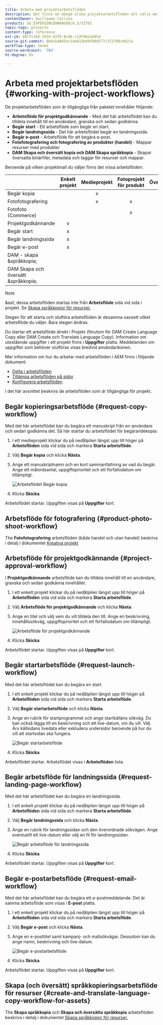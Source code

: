 ```yaml
---
title: Arbeta med projektarbetsflöden
description: Det finns en mängd olika projektarbetsflöden att välja mellan.
contentOwner: Guillaume Carlino
products: SG_EXPERIENCEMANAGER/6.5/SITES
topic-tags: projects
content-type: reference
exl-id: 407fc164-291d-42f6-8c46-c1df9ba3d454
source-git-commit: 8b4cb4065ec14e813b49fb0d577c372790c9b21a
workflow-type: tm+mt
source-wordcount: '783'
ht-degree: 0%

---
```



# Arbeta med projektarbetsflöden {#working-with-project-workflows}

De projektarbetsflöden som är tillgängliga från paketet innehåller följande:

* **Arbetsflöde för projektgodkännande** - Med det här arbetsflödet kan du tilldela innehåll till en användare, granska och sedan godkänna.
* **Begär start** - Ett arbetsflöde som begär en start.
* **Begär landningssida** - Det här arbetsflödet begär en landningssida.
* **Begär e-post** - Arbetsflöde för att begära e-post.
* **Fotofotografering och fotografering av produkter (handel)** - Mappar resurser med produkter
* **DAM Skapa och översätt kopia och DAM Skapa språkkopia** - Skapar översatta binärfiler, metadata och taggar för resurser och mappar.

Beroende på vilken projektmall du väljer finns det vissa arbetsflöden:

|   | **Enkelt projekt** | **Medieprojekt** | **Fotoprojekt för produkt** | **Översättningsprojekt** |
|---|:-:|:-:|:-:|:-:|
| Begär kopia |  | x |  |  |
| Fotofotografering |  | x | x |  |
| Fotofoto (Commerce) |  |  | x |  |
| Projektgodkännande | x |  |  |  |
| Begär start | x |  |  |  |
| Begär landningssida | x |  |  |  |
| Begär e-post | x |  |  |  |
| DAM - skapa &amp;språkkopia; |  |  |  | x |
| DAM Skapa och översätt &amp;språkkopia; |  |  |  | x |

>[!NOTE]
>
>&amp;ast; dessa arbetsflöden startas inte från **Arbetsflöde** sida vid sida i projekt. Se [Skapa språkkopior för resurser.](/help/sites-administering/tc-manage.md)

Stegen för att starta och slutföra arbetsflöden är desamma oavsett vilket arbetsflöde du väljer. Bara stegen ändras.

Du startar ett arbetsflöde direkt i Projekt (förutom för DAM Create Language Copy eller DAM Create och Translate Language Copy). Information om utestående uppgifter i ett projekt finns i **Uppgifter** platta. Meddelanden om uppgifter som behöver slutföras visas bredvid användarikonen.

Mer information om hur du arbetar med arbetsflöden i AEM finns i följande dokument:

* [Delta i arbetsflöden](/help/sites-authoring/workflows-participating.md)
* [Tillämpa arbetsflöden på sidor](/help/sites-authoring/workflows-applying.md)
* [Konfigurera arbetsflöden](/help/sites-administering/workflows.md)

I det här avsnittet beskrivs de arbetsflöden som är tillgängliga för projekt.

## Begär kopieringsarbetsflöde {#request-copy-workflow}

Med det här arbetsflödet kan du begära ett manuskript från en användare och sedan godkänna det. Så här startar du arbetsflödet för begärandekopia:

1. I ett medieprojekt klickar du på nedåtpilen längst upp till höger på **Arbetsflöden** sida vid sida och markera **Starta arbetsflöde**.
1. Välj **Begär kopia** och klicka **Nästa**.
1. Ange ett manuskriptnamn och en kort sammanfattning av vad du begär. Ange ett målordsantal, uppgiftsprioritet och ett förfallodatum om tillämpligt.

   ![Arbetsflödet Begär kopia](assets/project-request-copy-workflow.png)

1. Klicka **Skicka**.

Arbetsflödet startar. Uppgiften visas på **Uppgifter** kort.

## Arbetsflöde för fotografering {#product-photo-shoot-workflow}

The **Fotofotografering** arbetsflöden (både handel och utan handel) beskrivs i detalj i dokumentet [Kreativa projekt](/help/sites-authoring/managing-product-information.md)

## Arbetsflöde för projektgodkännande {#project-approval-workflow}

I **Projektgodkännande** arbetsflöde kan du tilldela innehåll till en användare, granska och sedan godkänna innehållet.

1. I ett enkelt projekt klickar du på nedåtpilen längst upp till höger på **Arbetsflöden** sida vid sida och markera **Starta arbetsflöde**.
1. Välj **Arbetsflöde för projektgodkännande** och klicka **Nästa**.
1. Ange en titel och välj vem du vill tilldela den till. Ange en beskrivning, innehållssökväg, uppgiftsprioritet och ett förfallodatum om tillämpligt.

   ![Arbetsflöde för projektgodkännande](assets/project-approval-workflow.png)

1. Klicka **Skicka**.

Arbetsflödet startar. Uppgiften visas på **Uppgifter** kort.

## Begär startarbetsflöde {#request-launch-workflow}

Med det här arbetsflödet kan du begära en start.

1. I ett enkelt projekt klickar du på nedåtpilen längst upp till höger på **Arbetsflöden** sida vid sida och markera **Starta arbetsflöde**.
1. Välj **Begär startarbetsflöde** och klicka **Nästa**.
1. Ange en rubrik för startprogrammet och ange startkällans sökväg. Du kan också lägga till en beskrivning och ett live-datum, om du vill. Välj Ärv källsidans livedata eller exkludera undersidor beroende på hur du vill att startsidan ska fungera.

   ![Begär startarbetsflöde](assets/project-request-launch-workflow.png)

1. Klicka **Skicka**.

Arbetsflödet startar. Arbetsflödet visas i **Arbetsflöden** lista.

## Begär arbetsflöde för landningssida {#request-landing-page-workflow}

Med det här arbetsflödet kan du begära en landningssida.

1. I ett enkelt projekt klickar du på nedåtpilen längst upp till höger på **Arbetsflöden** sida vid sida och markera **Starta arbetsflöde**.
1. Välj **Begär landningssida** och klicka **Nästa**.
1. Ange en rubrik för landningssidan och den överordnade sökvägen. Ange eventuellt ett live-datum eller välj en fil för landningssidan.

   ![Begär arbetsflöde för landningssida](assets/project-request-landing-page-workflow.png)

1. Klicka **Skicka**.

Arbetsflödet startar. Uppgiften visas på **Uppgifter** kort.

## Begär e-postarbetsflöde {#request-email-workflow}

Med det här arbetsflödet kan du begära ett e-postmeddelande. Det är samma arbetsflöde som visas i **E-post** platta.

1. I ett enkelt projekt klickar du på nedåtpilen längst upp till höger på **Arbetsflöden** sida vid sida och markera **Starta arbetsflöde**.
1. Välj **Begär e-post** och klicka **Nästa**.
1. Ange en e-posttitel samt kampanj- och mallsökvägar. Dessutom kan du ange namn, beskrivning och live-datum.

   ![Begär e-postarbetsflöde](assets/project-request-email-workflow.png)

1. Klicka **Skicka**.

Arbetsflödet startar. Uppgiften visas på **Uppgifter** kort.

## Skapa (och översätt) språkkopieringsarbetsflöde för resurser {#create-and-translate-language-copy-workflow-for-assets}

The **Skapa språkkopia** och **Skapa och översätta språkkopia** arbetsflöden beskrivs i detalj i dokumentet [Skapa språkkopior för resurser.](/help/assets/translation-projects.md)
